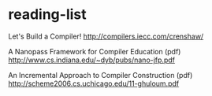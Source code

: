 # reading-list

Let's Build a Compiler!
http://compilers.iecc.com/crenshaw/

A Nanopass Framework for Compiler Education (pdf)
http://www.cs.indiana.edu/~dyb/pubs/nano-jfp.pdf

An Incremental Approach to Compiler Construction (pdf)
http://scheme2006.cs.uchicago.edu/11-ghuloum.pdf
